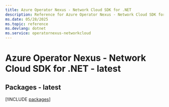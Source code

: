 ```yaml
---
title: Azure Operator Nexus - Network Cloud SDK for .NET
description: Reference for Azure Operator Nexus - Network Cloud SDK for .NET
ms.date: 05/28/2025
ms.topic: reference
ms.devlang: dotnet
ms.service: operatornexus-networkcloud
---
```

# Azure Operator Nexus - Network Cloud SDK for .NET - latest
## Packages - latest
[!INCLUDE [packages](operator-nexus---network-cloud-index.md)]